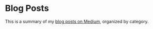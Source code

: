 # Blog Posts

This is a summary of my [blog posts on Medium](https://medium.com/agile-outside-the-box), organized by category.
